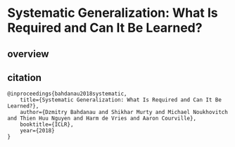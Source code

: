 # Systematic Generalization: What Is Required and Can It Be Learned?

## overview


## citation

```
@inproceedings{bahdanau2018systematic,
    title={Systematic Generalization: What Is Required and Can It Be Learned?},
    author={Dzmitry Bahdanau and Shikhar Murty and Michael Noukhovitch and Thien Huu Nguyen and Harm de Vries and Aaron Courville},
    booktitle={ICLR},
    year={2018}
}
```